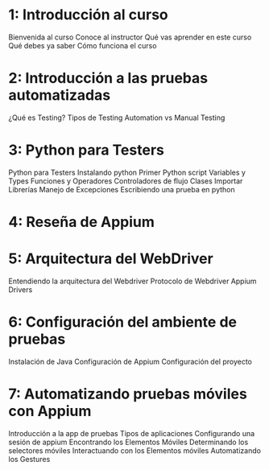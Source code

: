 1: Introducción al curso
===============
Bienvenida al curso
Conoce al instructor
Qué vas aprender en este curso
Qué debes ya saber
Cómo funciona el curso

2: Introducción a las pruebas automatizadas
===============
¿Qué es Testing?
Tipos de Testing
Automation vs Manual Testing

3: Python para Testers
===============
Python para Testers
Instalando python
Primer Python script
Variables y Types
Funciones y Operadores
Controladores de flujo
Clases
Importar Librerías
Manejo de Excepciones
Escribiendo una prueba en python

4: Reseña de Appium
===============

5: Arquitectura del WebDriver
===============
Entendiendo la arquitectura del Webdriver
Protocolo de Webdriver
Appium Drivers

6: Configuración del ambiente de pruebas
===============
Instalación de Java
Configuración de Appium
Configuración del proyecto

7: Automatizando pruebas móviles con Appium
===============
Introducción a la app de pruebas
Tipos de aplicaciones
Configurando una sesión de appium
Encontrando los Elementos Móviles
Determinando los selectores móviles
Interactuando con los Elementos móviles
Automatizando los Gestures
